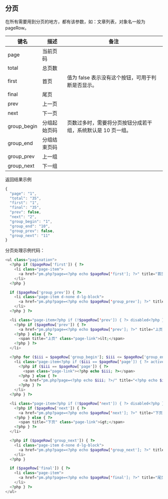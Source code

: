 ## 分页

在所有需要用到分页的地方，都有该参数，如：文章列表，对象名一般为 pageRow。

| 键名 | 描述 | 备注 |
| - | - | - |
| page | 当前页码 | |
| total | 总页数 | |
| first | 首页 | 值为 false 表示没有这个按钮，可用于判断是否显示。 |
| final | 尾页 | |
| prev | 上一页 | |
| next | 下一页 | |
| group_begin | 分组起始页码 | 页数过多时，需要将分页按钮分成若干组，系统默认是 10 页一组。 |
| group_end | 分组结束页码 | |
| group_prev | 上一组 | |
| group_next | 下一组 | |

返回结果示例

``` javascript
{
  "page": "1",
  "total": "35",
  "first": "1",
  "final": "35",
  "prev": false,
  "next": "2",
  "group_begin": "1",
  "group_end": "10",
  "group_prev": false,
  "group_next": "11"
}
```

分页处理示例代码：

``` php
<ul class="pagination">
  <?php if ($pageRow['first']) { ?>
    <li class="page-item">
      <a href="pm.php?page=<?php echo $pageRow['first']; ?>" title="首页" class="page-link">首页</a>
    </li>
  <?php }

  if ($pageRow['group_prev']) { ?>
    <li class="page-item d-none d-lg-block">
      <a href="pm.php?page=<?php echo $pageRow['group_prev']; ?>" title="上十页" class="page-link">...</a>
    </li>
  <?php } ?>

  <li class="page-item<?php if (!$pageRow['prev']) { ?> disabled<?php } ?>">
    <?php if ($pageRow['prev']) { ?>
      <a href="pm.php?page=<?php echo $pageRow['prev']; ?>" title="上页" class="page-link">&lt;</a>
    <?php } else { ?>
      <span title="上页" class="page-link">&lt;</span>
    <?php } ?>
  </li>

  <?php for ($iii = $pageRow['group_begin']; $iii <= $pageRow['group_end']; ++$iii) { ?>
    <li class="page-item<?php if ($iii == $pageRow['page']) { ?> active<?php } ?> d-none d-lg-block">
      <?php if ($iii == $pageRow['page']) { ?>
        <span class="page-link"><?php echo $iii; ?></span>
      <?php } else { ?>
        <a href="pm.php?page=<?php echo $iii; ?>/" title="<?php echo $iii; ?>" class="page-link"><?php echo $iii; ?></a>
      <?php } ?>
    </li>
  <?php } ?>

  <li class="page-item<?php if (!$pageRow['next']) { ?> disabled<?php } ?>">
    <?php if ($pageRow['next']) { ?>
      <a href="pm.php?page=<?php echo $pageRow['next']; ?>" title="下页" class="page-link">&gt;</a>
    <?php } else { ?>
      <span title="下页" class="page-link">&gt;</span>
    <?php } ?>
  </li>

  <?php if ($pageRow['group_next']) { ?>
    <li class="page-item d-none d-lg-block">
      <a href="pm.php?page=<?php echo $pageRow['group_next']; ?>" title="下十页" class="page-link">...</a>
    </li>
  <?php }

  if ($pageRow['final']) { ?>
    <li class="page-item">
      <a href="pm.php?page=<?php echo $pageRow['final']; ?>" title="尾页" class="page-link">尾页</a>
    </li>
  <?php } ?>
</ul>
```
